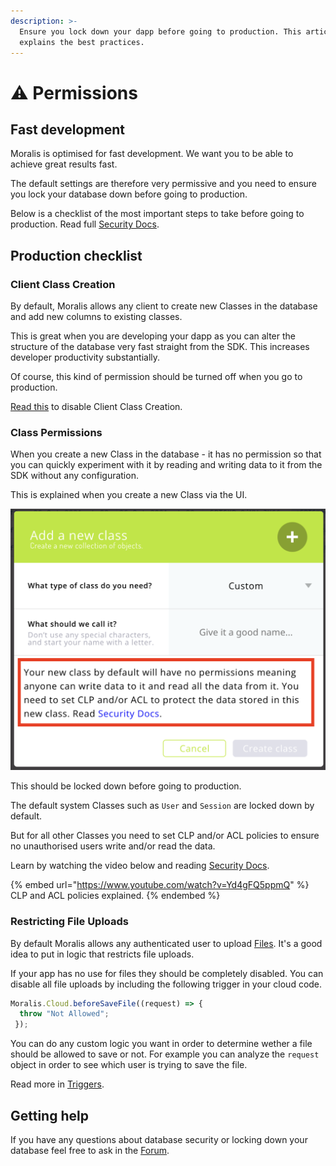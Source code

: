 ```yaml
---
description: >-
  Ensure you lock down your dapp before going to production. This article
  explains the best practices.
---
```


# ⚠ Permissions

## Fast development

Moralis is optimised for fast development. We want you to be able to achieve great results fast.&#x20;

The default settings are therefore very permissive and you need to ensure you lock your database down before going to production.

Below is a checklist of the most important steps to take before going to production. Read full [Security Docs](security.md).

## Production checklist

### Client Class Creation

By default, Moralis allows any client to create new Classes in the database and add new columns to existing classes.&#x20;

This is great when you are developing your dapp as you can alter the structure of the database very fast straight from the SDK. This increases developer productivity substantially. &#x20;

Of course, this kind of permission should be turned off when you go to production.

[Read this](https://docs.moralis.io/moralis-server/database/security#client-class-creation) to disable Client Class Creation.

### Class Permissions

When you create a new Class in the database - it has no permission so that you can quickly experiment with it by reading and writing data to it from the SDK without any configuration.&#x20;

This is explained when you create a new Class via the UI.

![Default Class Permission Warning](<../../.gitbook/assets/Screenshot 2021-11-29 at 12.24.30.png>)

This should be locked down before going to production.

The default system Classes such as `User` and `Session` are locked down by default.

But for all other Classes you need to set CLP and/or ACL policies to ensure no unauthorised users write and/or read the data.

Learn by watching the video below and reading [Security Docs](security.md).

{% embed url="https://www.youtube.com/watch?v=Yd4gFQ5ppmQ" %}
CLP and ACL policies explained.
{% endembed %}

### Restricting File Uploads

By default Moralis allows any authenticated user to upload [Files](../files/). It's a good idea to put in logic that restricts file uploads.

If your app has no use for files they should be completely disabled. You can disable all file uploads by including the following trigger in your cloud code.

```javascript
Moralis.Cloud.beforeSaveFile((request) => {
  throw "Not Allowed";
 });
```

You can do any custom logic you want in order to determine wether a file should be allowed to save or not. For example you can analyze the `request` object in order to see which user is trying to save the file.

Read more in [Triggers](../cloud-code/triggers.md).

## Getting help

If you have any questions about database security or locking down your database feel free to ask in the [Forum](https://forum.moralis.io).
